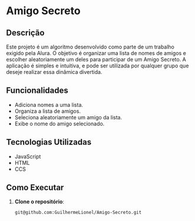 # Amigo Secreto

## Descrição

Este projeto é um algoritmo desenvolvido como parte de um trabalho exigido pela Alura. O objetivo é organizar uma lista de nomes de amigos e escolher aleatoriamente um deles para participar de um Amigo Secreto. A aplicação é simples e intuitiva, e pode ser utilizada por qualquer grupo que deseje realizar essa dinâmica divertida.

## Funcionalidades

- Adiciona nomes a uma lista.
- Organiza a lista de amigos.
- Seleciona aleatoriamente um amigo da lista.
- Exibe o nome do amigo selecionado.

## Tecnologias Utilizadas

- JavaScript
- HTML
- CCS

## Como Executar

1. **Clone o repositório**:
   ```bash
   git@github.com:GuilhermeLionel/Amigo-Secreto.git
